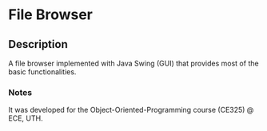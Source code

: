 # File Browser

## Description

A file browser implemented with Java Swing (GUI) that provides most of the basic functionalities.


### Notes

It was developed for the Object-Oriented-Programming course (CE325) @ ECE, UTH.
